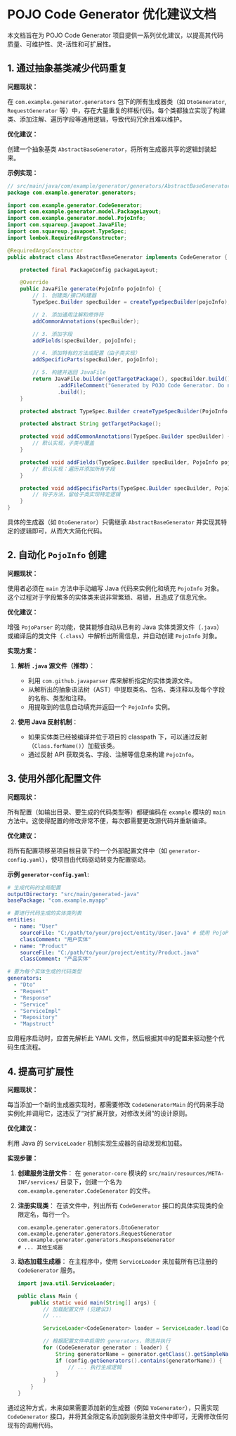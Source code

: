 # POJO Code Generator 优化建议文档

本文档旨在为 POJO Code Generator 项目提供一系列优化建议，以提高其代码质量、可维护性、灵-活性和可扩展性。

## 1. 通过抽象基类减少代码重复

**问题现状：**

在 `com.example.generator.generators` 包下的所有生成器类（如 `DtoGenerator`, `RequestGenerator` 等）中，存在大量重复的样板代码。每个类都独立实现了构建类、添加注解、遍历字段等通用逻辑，导致代码冗余且难以维护。

**优化建议：**

创建一个抽象基类 `AbstractBaseGenerator`，将所有生成器共享的逻辑封装起来。

**示例实现：**

```java
// src/main/java/com/example/generator/generators/AbstractBaseGenerator.java
package com.example.generator.generators;

import com.example.generator.CodeGenerator;
import com.example.generator.model.PackageLayout;
import com.example.generator.model.PojoInfo;
import com.squareup.javapoet.JavaFile;
import com.squareup.javapoet.TypeSpec;
import lombok.RequiredArgsConstructor;

@RequiredArgsConstructor
public abstract class AbstractBaseGenerator implements CodeGenerator {

    protected final PackageConfig packageLayout;

    @Override
    public JavaFile generate(PojoInfo pojoInfo) {
        // 1. 创建类/接口构建器
        TypeSpec.Builder specBuilder = createTypeSpecBuilder(pojoInfo);

        // 2. 添加通用注解和修饰符
        addCommonAnnotations(specBuilder);

        // 3. 添加字段
        addFields(specBuilder, pojoInfo);

        // 4. 添加特有的方法或配置（由子类实现）
        addSpecificParts(specBuilder, pojoInfo);

        // 5. 构建并返回 JavaFile
        return JavaFile.builder(getTargetPackage(), specBuilder.build())
                .addFileComment("Generated by POJO Code Generator. Do not edit!")
                .build();
    }

    protected abstract TypeSpec.Builder createTypeSpecBuilder(PojoInfo pojoInfo);

    protected abstract String getTargetPackage();

    protected void addCommonAnnotations(TypeSpec.Builder specBuilder) {
        // 默认实现，子类可覆盖
    }

    protected void addFields(TypeSpec.Builder specBuilder, PojoInfo pojoInfo) {
        // 默认实现：遍历并添加所有字段
    }

    protected void addSpecificParts(TypeSpec.Builder specBuilder, PojoInfo pojoInfo) {
        // 钩子方法，留给子类实现特定逻辑
    }
}
```

具体的生成器（如 `DtoGenerator`）只需继承 `AbstractBaseGenerator` 并实现其特定的逻辑即可，从而大大简化代码。

## 2. 自动化 `PojoInfo` 创建

**问题现状：**

使用者必须在 `main` 方法中手动编写 Java 代码来实例化和填充 `PojoInfo` 对象。这个过程对于字段繁多的实体类来说非常繁琐、易错，且造成了信息冗余。

**优化建议：**

增强 `PojoParser` 的功能，使其能够自动从已有的 Java 实体类源文件（`.java`）或编译后的类文件（`.class`）中解析出所需信息，并自动创建 `PojoInfo` 对象。

**实现方案：**

1.  **解析 `.java` 源文件（推荐）**：
    *   利用 `com.github.javaparser` 库来解析指定的实体类源文件。
    *   从解析出的抽象语法树（AST）中提取类名、包名、类注释以及每个字段的名称、类型和注释。
    *   用提取到的信息自动填充并返回一个 `PojoInfo` 实例。

2.  **使用 Java 反射机制**：
    *   如果实体类已经被编译并位于项目的 classpath 下，可以通过反射（`Class.forName()`）加载该类。
    *   通过反射 API 获取类名、字段、注解等信息来构建 `PojoInfo`。

## 3. 使用外部化配置文件

**问题现状：**

所有配置（如输出目录、要生成的代码类型等）都硬编码在 `example` 模块的 `main` 方法中。这使得配置的修改非常不便，每次都需要更改源代码并重新编译。

**优化建议：**

将所有配置项移至项目根目录下的一个外部配置文件中（如 `generator-config.yaml`），使项目由代码驱动转变为配置驱动。

**示例 `generator-config.yaml`:**

```yaml
# 生成代码的全局配置
outputDirectory: "src/main/generated-java"
basePackage: "com.example.myapp"

# 要进行代码生成的实体类列表
entities:
  - name: "User"
    sourceFile: "C:/path/to/your/project/entity/User.java" # 使用 PojoParser 解析
    classComment: "用户实体"
  - name: "Product"
    sourceFile: "C:/path/to/your/project/entity/Product.java"
    classComment: "产品实体"

# 要为每个实体生成的代码类型
generators:
  - "Dto"
  - "Request"
  - "Response"
  - "Service"
  - "ServiceImpl"
  - "Repository"
  - "Mapstruct"
```

应用程序启动时，应首先解析此 YAML 文件，然后根据其中的配置来驱动整个代码生成流程。

## 4. 提高可扩展性

**问题现状：**

每当添加一个新的生成器实现时，都需要修改 `CodeGeneratorMain` 的代码来手动实例化并调用它，这违反了“对扩展开放，对修改关闭”的设计原则。

**优化建议：**

利用 Java 的 `ServiceLoader` 机制实现生成器的自动发现和加载。

**实现步骤：**

1.  **创建服务注册文件**：
    在 `generator-core` 模块的 `src/main/resources/META-INF/services/` 目录下，创建一个名为 `com.example.generator.CodeGenerator` 的文件。

2.  **注册实现类**：
    在该文件中，列出所有 `CodeGenerator` 接口的具体实现类的全限定名，每行一个。
    ```
    com.example.generator.generators.DtoGenerator
    com.example.generator.generators.RequestGenerator
    com.example.generator.generators.ResponseGenerator
    # ... 其他生成器
    ```

3.  **动态加载生成器**：
    在主程序中，使用 `ServiceLoader` 来加载所有已注册的 `CodeGenerator` 服务。
    ```java
    import java.util.ServiceLoader;

    public class Main {
        public static void main(String[] args) {
            // 加载配置文件 (见建议3)
            // ...

            ServiceLoader<CodeGenerator> loader = ServiceLoader.load(CodeGenerator.class);

            // 根据配置文件中启用的 generators，筛选并执行
            for (CodeGenerator generator : loader) {
                String generatorName = generator.getClass().getSimpleName().replace("Generator", "");
                if (config.getGenerators().contains(generatorName)) {
                    // ... 执行生成逻辑
                }
            }
        }
    }
    ```

通过这种方式，未来如果需要添加新的生成器（例如 `VoGenerator`），只需实现 `CodeGenerator` 接口，并将其全限定名添加到服务注册文件中即可，无需修改任何现有的调用代码。
